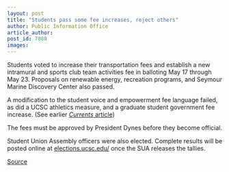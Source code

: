 ```yaml
---
layout: post
title: "Students pass some fee increases, reject others"
author: Public Information Office
article_author: 
post_id: 7088
images:
---
```


<a name="content" id="content"></a>
<p>
  Students voted to increase their transportation fees and establish a new intramural and sports club team activities fee in balloting May 17 through May 23. Proposals on renewable energy, recreation programs, and Seymour Marine Discovery Center also passed.
</p>
<p>
  A modification to the student voice and empowerment fee language failed, as did a UCSC athletics measure, and a graduate student government fee increase. (See earlier <a href="http://currents.ucsc.edu/05-06/05-15/brief-voting.asp"><i>Currents</i> article</a>)
</p>
<p>
  The fees must be approved by President Dynes before they become official.
</p>
<p>
  Student Union Assembly officers were also elected. Complete results will be posted online at <a href="http://elections.ucsc.edu/">elections.ucsc.edu/</a> once the SUA releases the tallies.<br>
</p>
<p><a href="http://www1.ucsc.edu/currents/05-06/05-29/brief-voting.asp" title="Permalink to brief-voting">Source</a></p>
